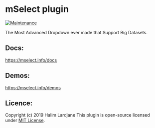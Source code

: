 # mSelect plugin

[![Maintenance](https://img.shields.io/badge/Maintained%3F-yes-green.svg)](https://GitHub.com/Naereen/StrapDown.js/graphs/commit-activity)

The Most Advanced Dropdown ever made that Support Big Datasets.


## Docs: 
https://mselect.info/docs

## Demos: 
https://mselect.info/demos

## Licence: 

Copyright (c) 2019 Halim Lardjane
This plugin is open-source licensed under [MIT License](https://opensource.org/licenses/MIT).